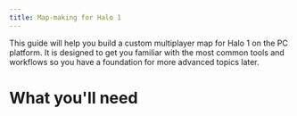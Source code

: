 ```yaml
---
title: Map-making for Halo 1
---
```

This guide will help you build a custom multiplayer map for Halo 1 on the PC platform. It is designed to get you familiar with the most common tools and workflows so you have a foundation for more advanced topics later.

# What you'll need

